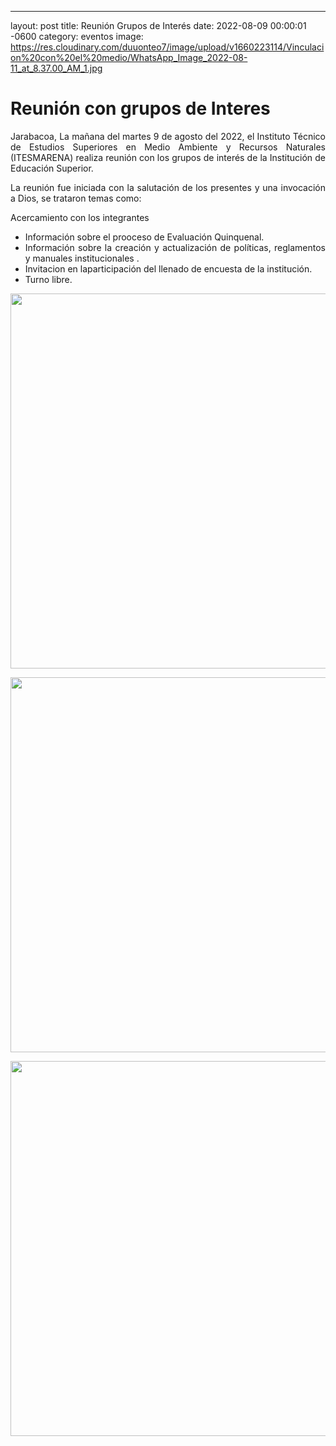 ---
layout: post
title: Reunión Grupos de Interés
date: 2022-08-09 00:00:01 -0600
category: eventos
image: https://res.cloudinary.com/duuonteo7/image/upload/v1660223114/Vinculacion%20con%20el%20medio/WhatsApp_Image_2022-08-11_at_8.37.00_AM_1.jpg
<h1 style="text-align: justify;">Reuni&oacute;n con grupos de Interes</h1>
<p style="text-align: justify;">Jarabacoa, La ma&ntilde;ana del martes 9 de agosto del 2022, el Instituto T&eacute;cnico de Estudios Superiores en Medio Ambiente y Recursos Naturales (ITESMARENA) realiza reuni&oacute;n con los grupos de inter&eacute;s de la Instituci&oacute;n de Educaci&oacute;n Superior.</p>
<p style="text-align: justify;">La reuni&oacute;n fue iniciada con la salutaci&oacute;n de los presentes y una invocaci&oacute;n a Dios, se trataron temas como:</p>
<p style="text-align: justify;">Acercamiento con los integrantes</p>
<ul>
<li style="text-align: justify;">Informaci&oacute;n sobre el prooceso de Evaluaci&oacute;n Quinquenal.</li>
<li style="text-align: justify;">Informaci&oacute;n sobre la creaci&oacute;n y actualizaci&oacute;n de pol&iacute;ticas, reglamentos y manuales institucionales .</li>
<li style="text-align: justify;">Invitacion en laparticipaci&oacute;n del llenado de encuesta de la instituci&oacute;n.</li>
<li style="text-align: justify;">Turno libre.</li>
</ul>
<p style="text-align: center;"><img src="https://res.cloudinary.com/duuonteo7/image/upload/v1660223114/Vinculacion%20con%20el%20medio/WhatsApp_Image_2022-08-11_at_8.37.00_AM_1.jpg" alt="" width="800" height="600" /></p>
<p style="text-align: center;"><img src="https://res.cloudinary.com/duuonteo7/image/upload/v1660223114/Vinculacion%20con%20el%20medio/WhatsApp_Image_2022-08-11_at_8.37.00_AM.jpg" alt="" width="800" height="600" /></p>
<p style="text-align: center;"><img src="https://res.cloudinary.com/duuonteo7/image/upload/v1660223114/Vinculacion%20con%20el%20medio/WhatsApp_Image_2022-08-11_at_8.37.00_AM.jpg" alt="" width="800" height="600" /></p>
